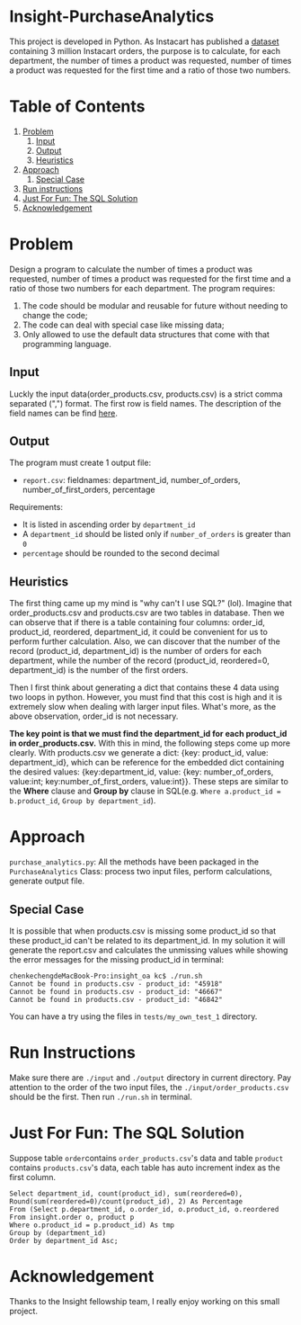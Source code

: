 # Insight-PurchaseAnalytics
This project is developed in Python. As Instacart has published a [dataset](https://www.instacart.com/datasets/grocery-shopping-2017) containing 3 million Instacart orders, the purpose is to calculate, for each department, the number of times a product was requested, number of times a product was requested for the first time and a ratio of those two numbers.

# Table of Contents
1. [Problem](README.md#problem)
    1. [Input]( README.md#input )
    2. [Output]( README.md#output )
    3. [Heuristics]( README.md#heuristics )
2. [Approach]( README.md#approach )
    1. [Special Case]( README.md#special-case )
3. [Run instructions]( README.md#run-instructions)
4. [Just For Fun: The SQL Solution]( README.md#just-for-fun-the-sql-solution)
5. [Acknowledgement]( README.md#acknowledgement)


# Problem
Design a program to calculate the number of times a product was requested, number of times a product was requested for the first time and a ratio of those two numbers for each department. 
The program requires:
1. The code should be modular and reusable for future without needing to change the code;
2. The code can deal with special case like missing data;
3. Only allowed to use the default data structures that come with that programming language.

## Input
Luckly the input data(order_products.csv, products.csv) is a strict comma separated (",") format. The first row is field names. The description of the field names can be find [here](https://gist.github.com/jeremystan/c3b39d947d9b88b3ccff3147dbcf6c6b). 

## Output
The program must create 1 output file:
* `report.csv`: fieldnames: department_id, number_of_orders, number_of_first_orders, percentage

Requirements:
- It is listed in ascending order by `department_id`
- A `department_id` should be listed only if `number_of_orders` is greater than `0`
- `percentage` should be rounded to the second decimal

## Heuristics
The first thing came up my mind is "why can't I use SQL?" (lol). Imagine that order_products.csv and products.csv are two tables in database. Then we can observe that if there is a table containing four columns: order_id, product_id, reordered, department_id, it could be convenient for us to perform further calculation. Also, we can discover that the number of the record (product_id, department_id) is the number of orders for each department, while the number of the record (product_id, reordered=0, department_id) is the number of the first orders.  

Then I first think about generating a dict that contains these 4 data using two loops in python. However, you must find that this cost is high and it is extremely slow when dealing with larger input files. What's more, as the above observation, order_id is not necessary.     

**The key point is that we must find the department_id for each product_id in order_products.csv.** With this in mind, the following steps come up more clearly. With products.csv we generate a dict: {key: product_id, value: department_id}, which can be reference for the embedded dict containing the desired values: {key:department_id, value: {key: number_of_orders, value:int; key:number_of_first_orders, value:int}}. These steps are similar to the **Where** clause and **Group by** clause in SQL(e.g. `Where a.product_id = b.product_id`, `Group by department_id`).

# Approach
`purchase_analytics.py`: All the methods have been packaged in the `PurchaseAnalytics` Class: process two input files, perform calculations, generate output file. 

## Special Case
It is possible that when products.csv is missing some product_id so that these product_id can't be related to its department_id. In my solution it will generate the report.csv and calculates the unmissing values while showing the error messages for the missing product_id in terminal:
```
chenkechengdeMacBook-Pro:insight_oa kc$ ./run.sh
Cannot be found in products.csv - product_id: "45918"
Cannot be found in products.csv - product_id: "46667"
Cannot be found in products.csv - product_id: "46842"
```
You can have a try using the files in `tests/my_own_test_1` directory.

# Run Instructions
Make sure there are `./input` and `./output` directory in current directory. Pay attention to the order of the two input files, the `./input/order_products.csv` should be the first. Then run `./run.sh` in terminal.

# Just For Fun: The SQL Solution
Suppose table `order`contains `order_products.csv`'s data and table `product` contains `products.csv`'s data, each table has auto increment index as the first column.
```
Select department_id, count(product_id), sum(reordered=0), Round(sum(reordered=0)/count(product_id), 2) As Percentage
From (Select p.department_id, o.order_id, o.product_id, o.reordered
From insight.order o, product p
Where o.product_id = p.product_id) As tmp
Group by (department_id)
Order by department_id Asc;
```
# Acknowledgement
Thanks to the Insight fellowship team, I really enjoy working on this small project.
